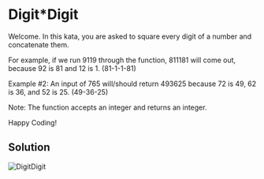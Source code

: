 # Digit*Digit

Welcome. In this kata, you are asked to square every digit of a number and concatenate them.

For example, if we run 9119 through the function, 811181 will come out, because 92 is 81 and 12 is 1. (81-1-1-81)

Example #2: An input of 765 will/should return 493625 because 72 is 49, 62 is 36, and 52 is 25. (49-36-25)

Note: The function accepts an integer and returns an integer.

Happy Coding!

## Solution

![DigitDigit](https://user-images.githubusercontent.com/72667760/225717290-02461a58-251a-4f04-93a9-41fe4d31bddc.png)
